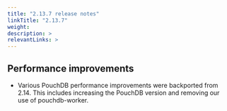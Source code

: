 ```yaml
---
title: "2.13.7 release notes"
linkTitle: "2.13.7"
weight: 
description: >
relevantLinks: >
---
```


## Performance improvements

 - Various PouchDB performance improvements were backported from 2.14. This includes increasing the PouchDB version and removing our use of pouchdb-worker.
 